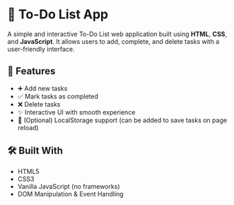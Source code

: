 # 📝 To-Do List App

A simple and interactive To-Do List web application built using **HTML**, **CSS**, and **JavaScript**. It allows users to add, complete, and delete tasks with a user-friendly interface.

## 🚀 Features

- ➕ Add new tasks
- ✅ Mark tasks as completed
- ❌ Delete tasks 
- ✨ Interactive UI with smooth experience
- 💾 (Optional) LocalStorage support (can be added to save tasks on page reload)

## 🛠️ Built With

- HTML5
- CSS3
- Vanilla JavaScript (no frameworks)
- DOM Manipulation & Event Handling
